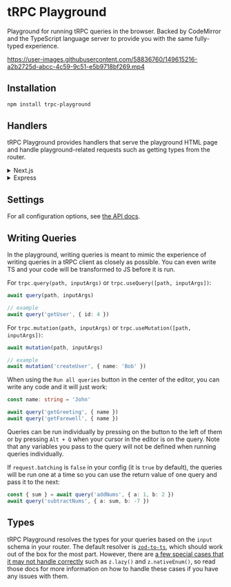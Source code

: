 # tRPC Playground

Playground for running tRPC queries in the browser. Backed by CodeMirror and the TypeScript language server to provide you with the same fully-typed experience.

https://user-images.githubusercontent.com/58836760/149615216-a2b2725d-abcc-4c59-9c51-e5b9718bf269.mp4

## Installation

```sh
npm install trpc-playground
```

## Handlers

tRPC Playground provides handlers that serve the playground HTML page and handle playground-related requests such as getting types from the router.

<details>
<summary>Next.js</summary>

[Example](https://github.com/sachinraja/trpc-playground/tree/main/apps/next)

```ts
// pages/api/trpc-playground.ts
import { NextApiHandler } from 'next'
import { appRouter } from 'server/routers/_app'
import { nextHandler } from 'trpc-playground/handlers/next'

const setupHandler = nextHandler({
  router: appRouter,
  // tRPC api path, pages/api/trpc/[trpc].ts in this case
  trpcApiEndpoint: '/api/trpc',
  playgroundEndpoint: '/api/trpc-playground',
})

const handler: NextApiHandler = async (req, res) => {
  const playgroundHandler = await setupHandler
  await playgroundHandler(req, res)
}

export default handler
```

</details>

<details>
<summary>Express</summary>

[Example](https://github.com/sachinraja/trpc-playground/tree/main/apps/express)

```ts
// server.ts
import * as trpcExpress from '@trpc/server/adapters/express'
import express from 'express'
import { expressHandler } from 'trpc-playground/handlers/express'
import { appRouter } from './router'

const runApp = async () => {
  const app = express()

  const trpcApiEndpoint = '/api/trpc'
  const playgroundEndpoint = '/api/trpc-playground'

  app.use(
    trpcApiEndpoint,
    trpcExpress.createExpressMiddleware({
      router: appRouter,
    }),
  )

  app.use(
    playgroundEndpoint,
    await expressHandler({
      trpcApiEndpoint,
      playgroundEndpoint,
      router: appRouter,
    }),
  )

  app.listen(3000, () => {
    console.log('listening at http://localhost:3000')
  })
}

runApp()
```

</details>

## Settings

For all configuration options, see [the API docs](https://paka.dev/npm/@trpc-playground/types#module-index-export-TrpcPlaygroundConfig).

## Writing Queries

In the playground, writing queries is meant to mimic the experience of writing queries in a tRPC client as closely as possible. You can even write TS and your code will be transformed to JS before it is run.

For `trpc.query(path, inputArgs)` or `trpc.useQuery([path, inputArgs])`:

```ts
await query(path, inputArgs)

// example
await query('getUser', { id: 4 })
```

For `trpc.mutation(path, inputArgs)` or `trpc.useMutation([path, inputArgs])`:

```ts
await mutation(path, inputArgs)

// example
await mutation('createUser', { name: 'Bob' })
```

When using the `Run all queries` button in the center of the editor, you can write any code and it will just work:

```ts
const name: string = 'John'

await query('getGreeting', { name })
await query('getFarewell', { name })
```

Queries can be run individually by pressing on the button to the left of them or by pressing `Alt + Q` when your cursor in the editor is on the query. Note that any variables you pass to the query will not be defined when running queries individually.

If `request.batching` is `false` in your config (it is `true` by default), the queries will be run one at a time so you can use the return value of one query and pass it to the next:

```ts
const { sum } = await query('addNums', { a: 1, b: 2 })
await query('subtractNums', { a: sum, b: -7 })
```

## Types

tRPC Playground resolves the types for your queries based on the `input` schema in your router. The default resolver is [`zod-to-ts`](https://github.com/sachinraja/zod-to-ts), which should work out of the box for the most part. However, there are [a few special cases that it may not handle correctly](https://github.com/sachinraja/zod-to-ts#special-cases) such as `z.lazy()` and `z.nativeEnum()`, so read those docs for more information on how to handle these cases if you have any issues with them.
